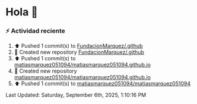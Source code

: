 # Hola 👋 

### :zap: Actividad reciente

<!--RECENT_ACTIVITY:start-->
1. ⬆️ Pushed 1 commit(s) to [FundacionMarquez/.github](https://github.com/FundacionMarquez/.github)<br>
2. 📔 Created new repository [FundacionMarquez/.github](https://github.com/FundacionMarquez/.github)<br>
3. ⬆️ Pushed 1 commit(s) to [matiasmarquez051094/matiasmarquez051094.github.io](https://github.com/matiasmarquez051094/matiasmarquez051094.github.io)<br>
4. 📔 Created new repository [matiasmarquez051094/matiasmarquez051094.github.io](https://github.com/matiasmarquez051094/matiasmarquez051094.github.io)<br>
5. ⬆️ Pushed 1 commit(s) to [matiasmarquez051094/matiasmarquez051094](https://github.com/matiasmarquez051094/matiasmarquez051094)<br>
<!--RECENT_ACTIVITY:end-->


<!--RECENT_ACTIVITY:last_update-->
Last Updated: Saturday, September 6th, 2025, 1:10:16 PM
<!--RECENT_ACTIVITY:last_update_end-->
